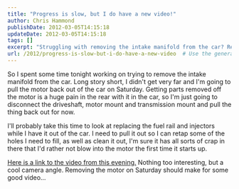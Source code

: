 ```yaml
---
title: "Progress is slow, but I do have a new video!"
author: Chris Hammond
publishDate: 2012-03-05T14:15:18
updateDate: 2012-03-05T14:15:18
tags: []
excerpt: "Struggling with removing the intake manifold from the car? Read how the author plans to pull out the motor to ease the process and make enhancements."
url: /2012/progress-is-slow-but-i-do-have-a-new-video  # Use the generated URL with year
---
```

<p>So I spent some time tonight working on trying to remove the intake manifold from the car. Long story short, I didn't get very far and I'm going to pull the motor back out of the car on Saturday. Getting parts removed off the motor is a huge pain in the rear with it in the car, so I'm just going to disconnect the driveshaft, motor mount and transmission mount and pull the thing back out for now.</p> <p>I'll probably take this time to look at replacing the fuel rail and injectors while I have it out of the car. I need to pull it out so I can retap some of the holes I need to fill, as well as clean it out, I'm sure it has all sorts of crap in there that I'd rather not blow into the motor the first time it starts up.</p> <p><a href="https://www.project240z.com/tabid/54/itemid/23/240Z-Intake-Manifold-Bolts.aspx">Here is a link to the video from this evening.</a> Nothing too interesting, but a cool camera angle. Removing the motor on Saturday should make for some good video...</p>

